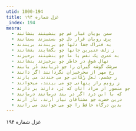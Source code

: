 ```yaml
---
utid: 1000-194
title: غزل شماره ۱۹۴
_index: 194
mesra:
  - سمن بویان غبار غم چو بنشینند بنشانند
  - پری رویان قرار دل چو بستیزند بستانند
  - به فتراک جفا دلها چو بربندند بربندند
  - ز زلف عنبرین جانها چو بگشایند بفشانند
  - به عمری یک نفس با ما چو بنشینند برخیزند
  - نهال شوق در خاطر چو برخیزند بنشانند
  - سرشک گوشه گیران را چو دَریابند دُر یابند
  - رخ مهر از سحرخیزان نگردانند اگر دانند
  - ز چشمم، لعل رُمّانی چو می خندند می بارند
  - ز رویم راز پنهانی چو می بینند، میخوانند
  - چو منصور از مراد آنان که بَر، دارند بر دارند
  - که با این درد اگر در بند درمانند درمانند
  - درین حضرت چو مشتاقان نیاز آرند، ناز آرند
  - بدین درگاه حافظ را چو می خوانند می رانند
---
```

غزل شماره ۱۹۴
